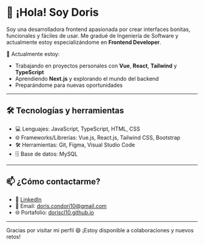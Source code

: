 # 👋 ¡Hola! Soy Doris

Soy una desarrolladora frontend apasionada por crear interfaces bonitas, funcionales y fáciles de usar. Me gradué de Ingeniería de Software y actualmente estoy especializándome en **Frontend Developer**.  

🎯 Actualmente estoy:
- Trabajando en proyectos personales con **Vue**, **React**, **Tailwind** y **TypeScript**
- Aprendiendo **Next.js** y explorando el mundo del backend
- Preparándome para nuevas oportunidades

---

## 🛠️ Tecnologías y herramientas

- 💻 Lenguajes: JavaScript, TypeScript, HTML, CSS
- 🌐 Frameworks/Librerías: Vue.js, React.js, Tailwind CSS, Bootstrap
- 🛠️ Herramientas: Git, Figma, Visual Studio Code
- 🗄️ Base de datos: MySQL

---

## 📫 ¿Cómo contactarme?

- 💼 [LinkedIn](https://www.linkedin.com/in/doris-condori-limachi/)
- 📧 Email: doris.condori10@gmail.com
- 🌐 Portafolio: [doriscl10.github.io](https://doriscl10.github.io/mi-portafolio/)

---

Gracias por visitar mi perfil 😄 ¡Estoy disponible a colaboraciones y nuevos retos!
